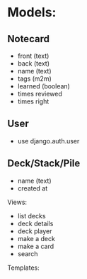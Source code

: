 # Models:

## Notecard
* front (text)
* back (text)
* name (text)
* tags (m2m)
* learned (boolean)
* times reviewed
* times right

## User
* use django.auth.user

## Deck/Stack/Pile
* name (text)
* created at

Views:
* list decks
* deck details
* deck player
* make a deck
* make a card
* search

Templates: